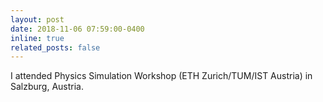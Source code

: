 ```yaml
---
layout: post
date: 2018-11-06 07:59:00-0400
inline: true
related_posts: false
---
```

I attended Physics Simulation Workshop (ETH Zurich/TUM/IST Austria) in Salzburg, Austria.